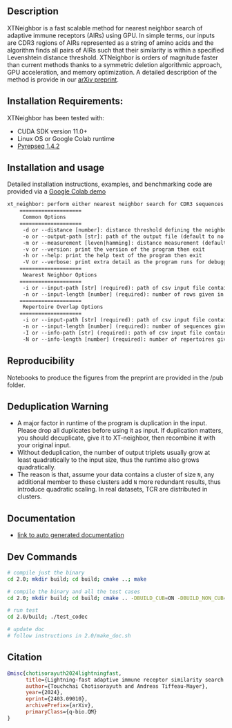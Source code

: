 ## Description

XTNeighbor is a fast scalable method for nearest neighbor search of adaptive immune receptors (AIRs) using GPU. In simple terms, our inputs are CDR3 regions of AIRs represented as a string of amino acids and the algorithm finds all pairs of AIRs such that their similarity is within a specified Levenshtein distance threshold. XTNeighbor is orders of magnitude faster than current methods thanks to a symmetric deletion algorithmic approach, GPU acceleration, and memory optimization. A detailed description of the method is provide in our [arXiv preprint](https://arxiv.org/abs/2403.09010).

## Installation Requirements:

XTNeighbor has been tested with:
- CUDA SDK version 11.0+
- Linux OS or Google Colab runtime
- [Pyrepseq 1.4.2](https://github.com/andim/pyrepseq)

## Installation and usage

Detailed installation instructions, examples, and benchmarking code are provided via a [Google Colab demo](https://colab.research.google.com/drive/13zHkThcsIpe_dYMLb6IlbcTn2wAzfox7)

```txt
xt_neighbor: perform either nearest neighbor search for CDR3 sequences or immune repertoire overlap using GPU-based xt_neighbor algorithm.
	====================
	 Common Options
	====================
	 -d or --distance [number]: distance threshold defining the neighbor (default to 1)
	 -o or --output-path [str]: path of the output file (default to no output)
	 -m or --measurement [leven|hamming]: distance measurement (default to leven)
	 -v or --version: print the version of the program then exit
	 -h or --help: print the help text of the program then exit
	 -V or --verbose: print extra detail as the program runs for debugging purpose
	====================
	 Nearest Neighbor Options
	====================
	 -i or --input-path [str] (required): path of csv input file containing exactly 1 column: CDR3 amino acid sequences
	 -n or --input-length [number] (required): number of rows given in the input file
	====================
	 Repertoire Overlap Options
	====================
	 -i or --input-path [str] (required): path of csv input file containing exactly 2 columns: CDR3 amino acid sequences and their frequency. Note that the sequences are assumed to be unique
	 -n or --input-length [number] (required): number of sequences given in the input file
	 -I or --info-path [str] (required): path of csv input file containing exactly 1 column: repertoire sizes. Note that the order of input sequence must be sorted according to this repertoire info
	 -N or --info-length [number] (required): number of repertoires given in the info file
```

## Reproducibility

Notebooks to produce the figures from the preprint are provided in the /pub folder.

## Deduplication Warning
- A major factor in runtime of the program is duplication in the input. Please drop all duplicates before using it as input. If duplication matters, you should decuplicate, give it to XT-neighbor, then recombine it with your original input.
- Without deduplication, the number of output triplets usually grow at least quadratically to the input size, thus the runtime also grows quadratically.
- The reason is that, assume your data contains a cluster of size `N`, any additional member to these clusters add `N` more redundant results, thus introduce quadratic scaling. In real datasets, TCR are distributed in clusters.

## Documentation
- [link to auto generated documentation](https://heartnetkung.github.io/XT-neighbor/files.html)

## Dev Commands
```sh
# compile just the binary
cd 2.0; mkdir build; cd build; cmake ..; make

# compile the binary and all the test cases
cd 2.0; mkdir build; cd build; cmake .. -DBUILD_CUB=ON -DBUILD_NON_CUB=ON -DBUILD_BINARY=ON; make

# run test
cd 2.0/build; ./test_codec

# update doc
# follow instructions in 2.0/make_doc.sh
```

## Citation
```bibtex
@misc{chotisorayuth2024lightningfast,
      title={Lightning-fast adaptive immune receptor similarity search by symmetric deletion lookup}, 
      author={Touchchai Chotisorayuth and Andreas Tiffeau-Mayer},
      year={2024},
      eprint={2403.09010},
      archivePrefix={arXiv},
      primaryClass={q-bio.QM}
}
```
